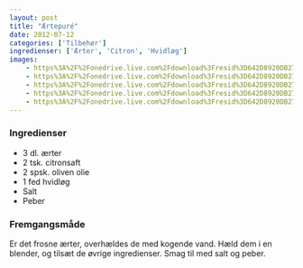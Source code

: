```yaml
---
layout: post
title: "Ærtepuré"
date: 2012-07-12
categories: ['Tilbehør']
ingredienser: ['Ærter', 'Citron', 'Hvidløg']
images:
    - https%3A%2F%2Fonedrive.live.com%2Fdownload%3Fresid%3D642D8920DB2784EE!126390
    - https%3A%2F%2Fonedrive.live.com%2Fdownload%3Fresid%3D642D8920DB2784EE!126394
    - https%3A%2F%2Fonedrive.live.com%2Fdownload%3Fresid%3D642D8920DB2784EE!126400
    - https%3A%2F%2Fonedrive.live.com%2Fdownload%3Fresid%3D642D8920DB2784EE!126403
    - https%3A%2F%2Fonedrive.live.com%2Fdownload%3Fresid%3D642D8920DB2784EE!126413
---
```


### Ingredienser
-   3 dl. ærter
-   2 tsk. citronsaft 
-   2 spsk. oliven olie 
-   1 fed hvidløg 
-   Salt
-   Peber

### Fremgangsmåde
Er det frosne ærter, overhældes de med kogende vand. Hæld dem i en blender, og tilsæt de øvrige ingredienser.
Smag til med salt og peber.
